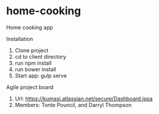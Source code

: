 # home-cooking
Home cooking app

Installation
1. Clone project
2. cd to client directory
3. run npm install
4. run bower install
5. Start app: gulp serve

Agile project board
1. Url: https://kumasi.atlassian.net/secure/Dashboard.jspa
2. Members: Tonte Pouncil, and Darryl Thompson

